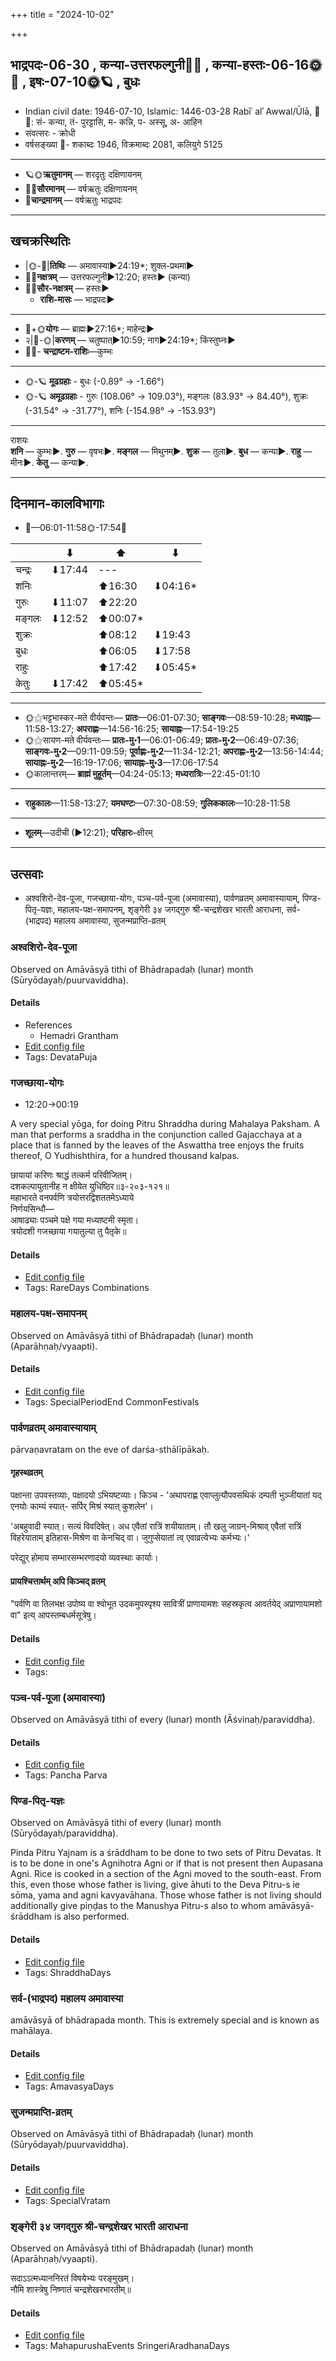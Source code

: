 +++
title = "2024-10-02"

+++
## भाद्रपदः-06-30  ,  कन्या-उत्तरफल्गुनी🌛🌌  ,  कन्या-हस्तः-06-16🌞🌌  ,  इषः-07-10🌞🪐  ,  बुधः
- Indian civil date: 1946-07-10, Islamic: 1446-03-28 Rabīʿ alʾ Awwal/Ūlā, 🌌🌞: सं- कन्या, तं- पुरट्टासि, म- कन्नि, प- अस्सू, अ- आहिन
- संवत्सरः - क्रोधी
- वर्षसङ्ख्या 🌛- शकाब्दः 1946, विक्रमाब्दः 2081, कलियुगे 5125
___________________
- 🪐🌞**ऋतुमानम्** — शरदृतुः दक्षिणायनम्
- 🌌🌞**सौरमानम्** — वर्षऋतुः दक्षिणायनम्
- 🌛**चान्द्रमानम्** — वर्षऋतुः भाद्रपदः
___________________


## खचक्रस्थितिः
- |🌞-🌛|**तिथिः** — अमावास्या►24:19*; शुक्ल-प्रथमा►  
- 🌌🌛**नक्षत्रम्** — उत्तरफल्गुनी►12:20; हस्तः► (कन्या)  
- 🌌🌞**सौर-नक्षत्रम्** — हस्तः►  
  - **राशि-मासः** — भाद्रपदः► 
___________________
- 🌛+🌞**योगः** — ब्राह्मः►27:16*; माहेन्द्रः►  
- २|🌛-🌞|**करणम्** — चतुष्पात्►10:59; नाग►24:19*; किंस्तुघ्नः►  
- 🌌🌛- **चन्द्राष्टम-राशिः**—कुम्भः  
___________________
- 🌞-🪐 **मूढग्रहाः** - बुधः (-0.89° → -1.66°)
- 🌞-🪐 **अमूढग्रहाः** - गुरुः (108.06° → 109.03°), मङ्गलः (83.93° → 84.40°), शुक्रः (-31.54° → -31.77°), शनिः (-154.98° → -153.93°)
___________________
राशयः  
**शनि** — कुम्भः►. **गुरु** — वृषभः►. **मङ्गल** — मिथुनम्►. **शुक्र** — तुला►. **बुध** — कन्या►. **राहु** — मीनः►. **केतु** — कन्या►. 
___________________


## दिनमान-कालविभागाः
- 🌅—06:01-11:58🌞-17:54🌇  

|      |⬇     |⬆     |⬇     |
|------|-----|-----|------|
|चन्द्रः|⬇17:44 |---|     |
|शनिः   |     |⬆16:30 |⬇04:16*|
|गुरुः  |⬇11:07 |⬆22:20 |     |
|मङ्गलः |⬇12:52 |⬆00:07*|     |
|शुक्रः |     |⬆08:12 |⬇19:43 |
|बुधः   |     |⬆06:05 |⬇17:58 |
|राहुः  |     |⬆17:42 |⬇05:45*|
|केतुः  |⬇17:42 |⬆05:45*|     |
___________________
- 🌞⚝भट्टभास्कर-मते वीर्यवन्तः— **प्रातः**—06:01-07:30; **साङ्गवः**—08:59-10:28; **मध्याह्नः**—11:58-13:27; **अपराह्णः**—14:56-16:25; **सायाह्नः**—17:54-19:25  
- 🌞⚝सायण-मते वीर्यवन्तः— **प्रातः-मु॰1**—06:01-06:49; **प्रातः-मु॰2**—06:49-07:36; **साङ्गवः-मु॰2**—09:11-09:59; **पूर्वाह्णः-मु॰2**—11:34-12:21; **अपराह्णः-मु॰2**—13:56-14:44; **सायाह्नः-मु॰2**—16:19-17:06; **सायाह्नः-मु॰3**—17:06-17:54  
- 🌞कालान्तरम्— **ब्राह्मं मुहूर्तम्**—04:24-05:13; **मध्यरात्रिः**—22:45-01:10  
___________________
- **राहुकालः**—11:58-13:27; **यमघण्टः**—07:30-08:59; **गुलिककालः**—10:28-11:58  
___________________
- **शूलम्**—उदीची (►12:21); **परिहारः**–क्षीरम्  
___________________

## उत्सवाः
- अश्वशिरो-देव-पूजा, गजच्छाया-योगः, पञ्च-पर्व-पूजा (अमावास्या), पार्वणव्रतम् अमावास्यायाम्, पिण्ड-पितृ-यज्ञः, महालय-पक्ष-समापनम्, शृङ्गेरी ३४ जगद्गुरु श्री-चन्द्रशेखर भारती आराधना, सर्व-(भाद्रपद) महालय अमावास्या, सुजन्मप्राप्ति-व्रतम्
### अश्वशिरो-देव-पूजा

Observed on Amāvāsyā tithi of Bhādrapadaḥ (lunar) month (Sūryōdayaḥ/puurvaviddha). 



#### Details
- References
  - Hemadri Grantham
- [Edit config file](https://github.com/jyotisham/adyatithi/blob/master/general/lunar_month/tithi/06/30/azvazirO-dEva-pUjA.toml)
- Tags: DevataPuja


### गजच्छाया-योगः
- 12:20→00:19



A very special yōga, for doing Pitru Shraddha during Mahalaya Paksham. A man that performs a sraddha in the conjunction called Gajacchaya at a place that is fanned by the leaves of the Aswattha tree enjoys the fruits thereof, O Yudhishthira, for a hundred thousand kalpas.

छायायां करिणः श्राद्धं तत्कर्म परिवीजितम्।  
दशकल्पायुतानीह न क्षीयेत युधिष्ठिर॥३-२०३-१२१॥  
महाभारते वनपर्वणि त्रयोत्तरद्विशततमेऽध्याये  
निर्णयसिन्धौ—  
आषाढ्याः पञ्चमे पक्षे गया मध्याष्टमी स्मृता।  
त्रयोदशी गजच्छाया गयातुल्या तु पैतृके॥



#### Details
- [Edit config file](https://github.com/jyotisham/adyatithi/blob/master/time_focus/special-tithis/description_only/gajacchAyA-yOgaH.toml)
- Tags: RareDays Combinations


### महालय-पक्ष-समापनम्

Observed on Amāvāsyā tithi of Bhādrapadaḥ (lunar) month (Aparāhṇaḥ/vyaapti). 



#### Details
- [Edit config file](https://github.com/jyotisham/adyatithi/blob/master/devatA/pitR/lunar_month/tithi/06/30/mahAlaya-pakSa-samApanam.toml)
- Tags: SpecialPeriodEnd CommonFestivals


### पार्वणव्रतम् अमावास्यायाम्



pārvaṇavratam on the eve of darśa-sthālīpākaḥ.

#### गृहस्थव्रतम्
पक्षान्ता उपवस्तव्याः, पक्षादयो ऽभियष्टव्याः। किञ्च - 'अथापराह्ण एवाप्लुत्यौपवसथिकं दम्पती भुञ्जीयातां यद् एनयोः काम्यं स्यात्- सर्पिर् मिश्रं स्यात् कुशलेन'।  

'अबहुवादी स्यात्। सत्यं विवदिषेत्। अध एवैतां रात्रिं शयीयाताम्। तौ खलु जाग्रन्-मिश्राव् एवैतां रात्रिं विहरेयाताम् इतिहास-मिश्रेण वा केनचिद् वा। जुगुप्सेयातां त्व् एवाव्रत्येभ्यः कर्मभ्यः।' 

परेद्युर् होमाय सम्भारसम्भरणादयो व्यवस्थाः कार्याः।

#### प्रायश्चित्तार्थम् अपि किञ्चद् व्रतम्
"पर्वणि वा तिलभक्ष उपोष्य वा श्वोभूत उदकमुपस्पृश्य सावित्रीं प्राणायामशः सहस्रकृत्व आवर्तयेद् अप्राणायामशो वा" इत्य् आपस्तम्बधर्मसूत्रेषु।

#### Details
- [Edit config file](https://github.com/jyotisham/adyatithi/blob/master/gRhya/general/relative_event/sthAlIpAkaH_1/offset__-1/pArvaNa-vratam_30.toml)
- Tags: 


### पञ्च-पर्व-पूजा (अमावास्या)

Observed on Amāvāsyā tithi of every (lunar) month (Āśvinaḥ/paraviddha). 



#### Details
- [Edit config file](https://github.com/jyotisham/adyatithi/blob/master/devatA/devIparva/lunar_month/tithi/00/30/pancha-parva-1.toml)
- Tags: Pancha Parva


### पिण्ड-पितृ-यज्ञः

Observed on Amāvāsyā tithi of every (lunar) month (Sūryōdayaḥ/paraviddha). 

Pinda Pitru Yajnam is a śrāddham to be done to two sets of Pitru Devatas. It is to be done in one's Agnihotra Agni or if that is not present then Aupasana Agni. Rice is cooked in a section of the Agni moved to the south-east. From this, even those whose father is living, give āhuti to the Deva Pitru-s ie sōma, yama and agni kavyavāhana. Those whose father is not living should additionally give piṇḍas to the Manushya Pitru-s also to whom amāvāsyā-śrāddham is also performed.

#### Details
- [Edit config file](https://github.com/jyotisham/adyatithi/blob/master/devatA/pitR/lunar_month/tithi/00/30/piNDa-pitR-yajJaH.toml)
- Tags: ShraddhaDays


### सर्व-(भाद्रपद) महालय अमावास्या



amāvāsyā of bhādrapada month. This is extremely special and is known as mahālaya.

#### Details
- [Edit config file](https://github.com/jyotisham/adyatithi/blob/master/time_focus/monthly/amAvAsyA/description_only/%28bhAdrapada%29_mahAlaya_amAvAsyA.toml)
- Tags: AmavasyaDays


### सुजन्मप्राप्ति-व्रतम्

Observed on Amāvāsyā tithi of Bhādrapadaḥ (lunar) month (Sūryōdayaḥ/puurvaviddha). 



#### Details
- [Edit config file](https://github.com/jyotisham/adyatithi/blob/master/general/lunar_month/tithi/06/30/sujanmaprApti-vratam.toml)
- Tags: SpecialVratam


### शृङ्गेरी ३४ जगद्गुरु श्री-चन्द्रशेखर भारती आराधना

Observed on Amāvāsyā tithi of Bhādrapadaḥ (lunar) month (Aparāhṇaḥ/vyaapti). 

सदाऽऽत्मध्याननिरतं विषयेभ्यः परङ्मुखम्।  
नौमि शास्त्रेषु निष्णातं चन्द्रशेखरभारतीम्॥



#### Details
- [Edit config file](https://github.com/jyotisham/adyatithi/blob/master/mahApuruSha/zRGgErI-maTha/lunar_month/tithi/06/30/zRGgErI_34_jagadguru_zrI~candrazEkhara_bhAratI_ArAdhanA.toml)
- Tags: MahapurushaEvents SringeriAradhanaDays


